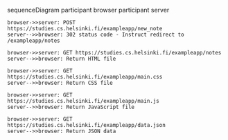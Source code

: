 sequenceDiagram
    participant browser
    participant server

    browser->>server: POST https://studies.cs.helsinki.fi/exampleapp/new_note
    server-->>browser: 302 status code - Instruct redirect to /exampleapp/notes

    browser->>server: GET https://studies.cs.helsinki.fi/exampleapp/notes
    server-->>browser: Return HTML file
    
    browser->>server: GET https://studies.cs.helsinki.fi/exampleapp/main.css
    server-->>browser: Return CSS file

    browser->>server: GET https://studies.cs.helsinki.fi/exampleapp/main.js
    server-->>browser: Return JavaScript file

    browser->>server: GET https://studies.cs.helsinki.fi/exampleapp/data.json
    server-->>browser: Return JSON data
